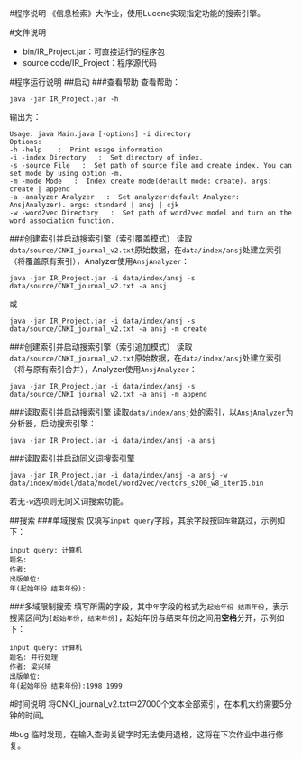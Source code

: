 #程序说明
《信息检索》大作业，使用Lucene实现指定功能的搜索引擎。

#文件说明
- bin/IR_Project.jar：可直接运行的程序包
- source code/IR_Project：程序源代码

#程序运行说明
##启动
###查看帮助
查看帮助：

```java -jar IR_Project.jar -h```

输出为：

```
Usage: java Main.java [-options] -i directory
Options:
-h -help    :  Print usage information
-i -index Directory   :  Set directory of index.
-s -source File   :  Set path of source file and create index. You can set mode by using option -m.
-m -mode Mode   :  Index create mode(default mode: create). args: create | append
-a -analyzer Analyzer   :  Set analyzer(default Analyzer: AnsjAnalyzer). args: standard | ansj | cjk
-w -word2vec Directory   :  Set path of word2vec model and turn on the word association function.
```

###创建索引并启动搜索引擎（索引覆盖模式）
读取`data/source/CNKI_journal_v2.txt`原始数据，在`data/index/ansj`处建立索引（将覆盖原有索引），Analyzer使用`AnsjAnalyzer`：

```
java -jar IR_Project.jar -i data/index/ansj -s data/source/CNKI_journal_v2.txt -a ansj
```
或

```
java -jar IR_Project.jar -i data/index/ansj -s data/source/CNKI_journal_v2.txt -a ansj -m create
```

###创建索引并启动搜索引擎（索引追加模式）
读取`data/source/CNKI_journal_v2.txt`原始数据，在`data/index/ansj`处建立索引（将与原有索引合并），Analyzer使用`AnsjAnalyzer`：

```
java -jar IR_Project.jar -i data/index/ansj -s data/source/CNKI_journal_v2.txt -a ansj -m append
```

###读取索引并启动搜索引擎
读取`data/index/ansj`处的索引，以`AnsjAnalyzer`为分析器，启动搜索引擎：

```
java -jar IR_Project.jar -i data/index/ansj -a ansj
```

###读取索引并启动同义词搜索引擎
```
java -jar IR_Project.jar -i data/index/ansj -a ansj -w data/index/model/data/model/word2vec/vectors_s200_w8_iter15.bin
```
若无`-w`选项则无同义词搜索功能。

##搜索
###单域搜索
仅填写`input query`字段，其余字段按`回车键`跳过，示例如下：

```
input query: 计算机
题名:
作者:
出版单位:
年(起始年份 结束年份):
```

###多域限制搜索
填写所需的字段，其中`年`字段的格式为`起始年份 结束年份`，表示搜索区间为`[起始年份, 结束年份]`，起始年份与结束年份之间用**空格**分开，示例如下：

```
input query: 计算机
题名: 并行处理
作者: 梁兴琦
出版单位:
年(起始年份 结束年份):1998 1999
```


#时间说明
将CNKI\_journal\_v2.txt中27000个文本全部索引，在本机大约需要5分钟的时间。

#bug
临时发现，在输入查询关键字时无法使用退格，这将在下次作业中进行修复。

